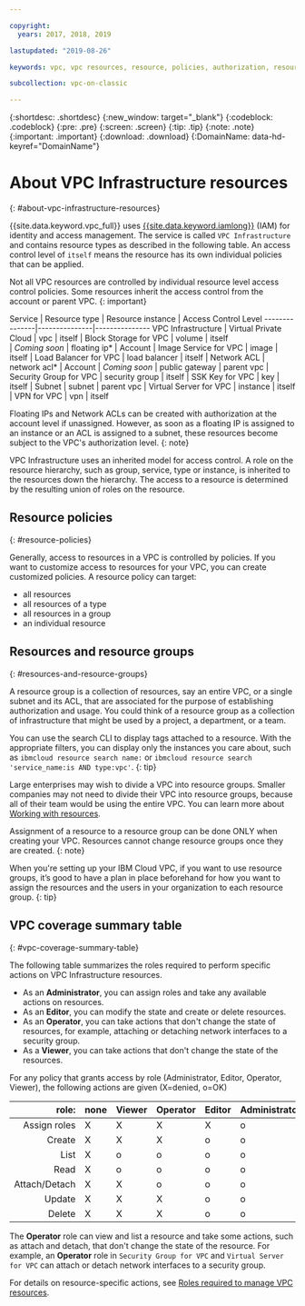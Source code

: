 ```yaml
---

copyright:
  years: 2017, 2018, 2019

lastupdated: "2019-08-26"

keywords: vpc, vpc resources, resource, policies, authorization, resource type, resource groups, roles, load balancer, VPN, operator, editor, viewer, admin

subcollection: vpc-on-classic

---
```


{:shortdesc: .shortdesc}
{:new_window: target="_blank"}
{:codeblock: .codeblock}
{:pre: .pre}
{:screen: .screen}
{:tip: .tip}
{:note: .note}
{:important: .important}
{:download: .download}
{:DomainName: data-hd-keyref="DomainName"}

# About VPC Infrastructure resources
{: #about-vpc-infrastructure-resources}

{{site.data.keyword.vpc_full}} uses [{{site.data.keyword.iamlong}}](/docs/iam?topic=iam-iamoverview) (IAM) for identity and access management. The service is called `VPC Infrastructure` and contains resource types as described in the following table. An access control level of `itself` means the resource has its own individual policies that can be applied.

Not all VPC resources are controlled by individual resource level access control policies. Some resources inherit the access control from the account or parent VPC.
{: important}

Service | Resource type | Resource instance | Access Control Level
---------------|---------------|---------------
VPC Infrastructure | Virtual Private Cloud  | vpc | itself
| Block Storage for VPC  | volume | itself  
| _Coming soon_     | floating ip* | Account
| Image Service for VPC  | image | itself
| Load Balancer for VPC  | load balancer | itself
| Network ACL  | network acl* | Account
| _Coming soon_     | public gateway | parent vpc
| Security Group for VPC  | security group | itself
| SSK Key for VPC  | key | itself
| Subnet  | subnet | parent vpc
| Virtual Server for VPC  | instance | itself
| VPN for VPC  | vpn | itself

Floating IPs and Network ACLs can be created with authorization at the account level if unassigned. However, as soon as a floating IP is assigned to an instance or an ACL is assigned to a subnet, these resources become subject to the VPC's authorization level.
{: note}

VPC Infrastructure uses an inherited model for access control. A role on the resource hierarchy, such as group, service, type or instance, is inherited to the resources down the hierarchy. The access to a resource is determined by the resulting union of roles on the resource.

## Resource policies
{: #resource-policies}

Generally, access to resources in a VPC is controlled by policies. If you want to customize access to resources for your VPC, you can create customized policies. A resource policy can target:

* all resources
* all resources of a type
* all resources in a group
* an individual resource

## Resources and resource groups
{: #resources-and-resource-groups}

A resource group is a collection of resources, say an entire VPC, or a single subnet and its ACL, that are associated for the purpose of establishing authorization and usage. You could think of a resource group as a collection of infrastructure that might be used by a project, a department, or a team.

You can use the search CLI to display tags attached to a resource. With the appropriate filters, you can display only the instances you care about, such as `ibmcloud resource search name:` or `ibmcloud resource search 'service_name:is AND type:vpc'`.
{: tip}

Large enterprises may wish to divide a VPC into resource groups. Smaller companies may not need to divide their VPC into resource groups, because all of their team would be using the entire VPC. You can learn more about [Working with resources](/docs/resources?topic=resources-resource).

Assignment of a resource to a resource group can be done ONLY when creating your VPC. Resources cannot change resource groups once they are created.
{: note}

When you're setting up your IBM Cloud VPC, if you want to use resource groups, it’s good to have a plan in place beforehand for how you want to assign the resources and the users in your organization to each resource group.
{: tip}

## VPC coverage summary table
{: #vpc-coverage-summary-table}

The following table summarizes the roles required to perform specific actions on VPC Infrastructure resources.

* As an **Administrator**, you can assign roles and take any available actions on resources.
* As an **Editor**, you can modify the state and create or delete resources.
* As an **Operator**, you can take actions that don't change the state of resources, for example, attaching or detaching network interfaces to a security group.
* As a **Viewer**, you can take actions that don't change the state of the resources.

For any policy that grants access by role (Administrator, Editor, Operator, Viewer), the following actions are given (X=denied, o=OK)

 role:        | none | Viewer | Operator | Editor | Administrator
-------------:|------|--------|----------|--------|-------
Assign roles  | X    | X      | X        | X      | o
Create        | X    | X      | X        | o      | o
List          | X    | o      | o        | o      | o
Read          | X    | o      | o        | o      | o
Attach/Detach | X    | X      | o        | o      | o
Update        | X    | X      | X        | o      | o
Delete        | X    | X      | X        | o      | o

The **Operator** role can view and list a resource and take some actions, such as attach and detach, that don't change the state of the resource. For example, an **Operator** role in `Security Group for VPC` and `Virtual Server for VPC` can attach or detach network interfaces to a security group.

For details on resource-specific actions, see [Roles required to manage VPC resources](/docs/vpc-on-classic?topic=vpc-on-classic-resource-authorizations-required-for-api-and-cli-calls).
